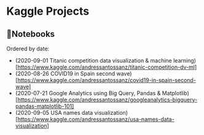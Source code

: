 # Kaggle Projects

## 📓Notebooks

Ordered by date:
- (2020-09-01 Titanic competition data visualization & machine learning)[https://www.kaggle.com/andressantossanz/titanic-competition-dv-ml]
- (2020-08-26 COVID19 in Spain second wave)[https://www.kaggle.com/andressantossanz/covid19-in-spain-second-wave]
- (2020-07-21 Google Analytics using Big Query, Pandas & Matplotlib)[https://www.kaggle.com/andressantossanz/googleanalytics-bigquery-pandas-matplotlib-101]
- (2020-09-05 USA names data visualization)[https://www.kaggle.com/andressantossanz/usa-names-data-visualization]